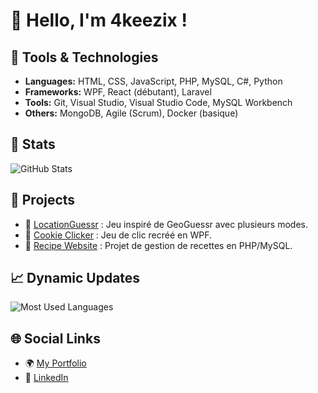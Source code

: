 # 👋 Hello, I'm 4keezix !

## 🔧 Tools & Technologies
- **Languages:** HTML, CSS, JavaScript, PHP, MySQL, C#, Python
- **Frameworks:** WPF, React (débutant), Laravel
- **Tools:** Git, Visual Studio, Visual Studio Code, MySQL Workbench
- **Others:** MongoDB, Agile (Scrum), Docker (basique)

## 🌟 Stats
![GitHub Stats](https://github-readme-stats.vercel.app/api?username=4keezix&show_icons=true&theme=dark)

## 🚀 Projects
- 🔹 [LocationGuessr](https://github.com/ethan-hgt/LocationGuessr) : Jeu inspiré de GeoGuessr avec plusieurs modes.
- 🔹 [Cookie Clicker](https://github.com/4keezix/SAE_DEV_CookieClicker) : Jeu de clic recréé en WPF.
- 🔹 [Recipe Website](#) : Projet de gestion de recettes en PHP/MySQL.

## 📈 Dynamic Updates
![Most Used Languages](https://github-readme-stats.vercel.app/api/top-langs/?username=4keezix&layout=compact&theme=dark)

## 🌐 Social Links
- 🌍 [My Portfolio](#)
- 💼 [LinkedIn](https://www.linkedin.com/in/basileparrain/)
